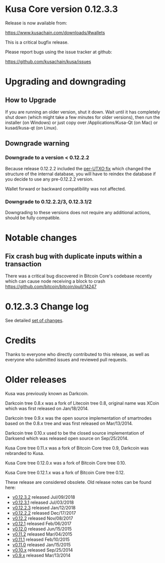 Kusa Core version 0.12.3.3
==========================

Release is now available from:

  <https://www.kusachain.com/downloads/#wallets>

This is a critical bugfix release.

Please report bugs using the issue tracker at github:

  <https://github.com/kusachain/kusa/issues>


Upgrading and downgrading
=========================

How to Upgrade
--------------

If you are running an older version, shut it down. Wait until it has completely
shut down (which might take a few minutes for older versions), then run the
installer (on Windows) or just copy over /Applications/Kusa-Qt (on Mac) or
kusad/kusa-qt (on Linux).

Downgrade warning
-----------------

### Downgrade to a version < 0.12.2.2

Because release 0.12.2.2 included the [per-UTXO fix](release-notes/kusa/release-notes-0.12.2.2.md#per-utxo-fix)
which changed the structure of the internal database, you will have to reindex
the database if you decide to use any pre-0.12.2.2 version.

Wallet forward or backward compatibility was not affected.

### Downgrade to 0.12.2.2/3, 0.12.3.1/2

Downgrading to these versions does not require any additional actions, should be
fully compatible.


Notable changes
===============

Fix crash bug with duplicate inputs within a transaction
--------------------------------------------------------

There was a critical bug discovered in Bitcoin Core's codebase recently which
can cause node receiving a block to crash https://github.com/bitcoin/bitcoin/pull/14247

0.12.3.3 Change log
===================

See detailed [set of changes](https://github.com/kusachain/kusa/compare/v0.12.3.2...kusa:v0.12.3.3).

Credits
=======

Thanks to everyone who directly contributed to this release,
as well as everyone who submitted issues and reviewed pull requests.


Older releases
==============

Kusa was previously known as Darkcoin.

Darkcoin tree 0.8.x was a fork of Litecoin tree 0.8, original name was XCoin
which was first released on Jan/18/2014.

Darkcoin tree 0.9.x was the open source implementation of smartnodes based on
the 0.8.x tree and was first released on Mar/13/2014.

Darkcoin tree 0.10.x used to be the closed source implementation of Darksend
which was released open source on Sep/25/2014.

Kusa Core tree 0.11.x was a fork of Bitcoin Core tree 0.9,
Darkcoin was rebranded to Kusa.

Kusa Core tree 0.12.0.x was a fork of Bitcoin Core tree 0.10.

Kusa Core tree 0.12.1.x was a fork of Bitcoin Core tree 0.12.

These release are considered obsolete. Old release notes can be found here:

- [v0.12.3.2](https://github.com/kusachain/kusa/blob/master/doc/release-notes/kusa/release-notes-0.12.3.2.md) released Jul/09/2018
- [v0.12.3.1](https://github.com/kusachain/kusa/blob/master/doc/release-notes/kusa/release-notes-0.12.3.1.md) released Jul/03/2018
- [v0.12.2.3](https://github.com/kusachain/kusa/blob/master/doc/release-notes/kusa/release-notes-0.12.2.3.md) released Jan/12/2018
- [v0.12.2.2](https://github.com/kusachain/kusa/blob/master/doc/release-notes/kusa/release-notes-0.12.2.2.md) released Dec/17/2017
- [v0.12.2](https://github.com/kusachain/kusa/blob/master/doc/release-notes/kusa/release-notes-0.12.2.md) released Nov/08/2017
- [v0.12.1](https://github.com/kusachain/kusa/blob/master/doc/release-notes/kusa/release-notes-0.12.1.md) released Feb/06/2017
- [v0.12.0](https://github.com/kusachain/kusa/blob/master/doc/release-notes/kusa/release-notes-0.12.0.md) released Jun/15/2015
- [v0.11.2](https://github.com/kusachain/kusa/blob/master/doc/release-notes/kusa/release-notes-0.11.2.md) released Mar/04/2015
- [v0.11.1](https://github.com/kusachain/kusa/blob/master/doc/release-notes/kusa/release-notes-0.11.1.md) released Feb/10/2015
- [v0.11.0](https://github.com/kusachain/kusa/blob/master/doc/release-notes/kusa/release-notes-0.11.0.md) released Jan/15/2015
- [v0.10.x](https://github.com/kusachain/kusa/blob/master/doc/release-notes/kusa/release-notes-0.10.0.md) released Sep/25/2014
- [v0.9.x](https://github.com/kusachain/kusa/blob/master/doc/release-notes/kusa/release-notes-0.9.0.md) released Mar/13/2014

